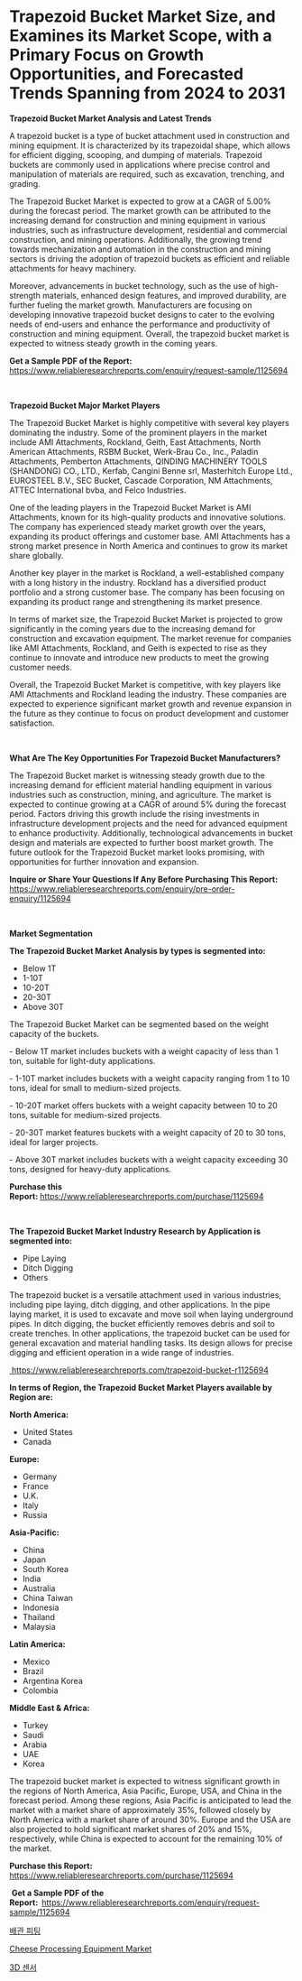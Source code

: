 <p><h1>Trapezoid Bucket Market Size, and Examines its Market Scope, with a Primary Focus on Growth Opportunities, and Forecasted Trends Spanning from 2024 to 2031</h1></p><p><strong>Trapezoid Bucket Market Analysis and Latest Trends</strong></p>
<p><p>A trapezoid bucket is a type of bucket attachment used in construction and mining equipment. It is characterized by its trapezoidal shape, which allows for efficient digging, scooping, and dumping of materials. Trapezoid buckets are commonly used in applications where precise control and manipulation of materials are required, such as excavation, trenching, and grading.</p><p>The Trapezoid Bucket Market is expected to grow at a CAGR of 5.00% during the forecast period. The market growth can be attributed to the increasing demand for construction and mining equipment in various industries, such as infrastructure development, residential and commercial construction, and mining operations. Additionally, the growing trend towards mechanization and automation in the construction and mining sectors is driving the adoption of trapezoid buckets as efficient and reliable attachments for heavy machinery.</p><p>Moreover, advancements in bucket technology, such as the use of high-strength materials, enhanced design features, and improved durability, are further fueling the market growth. Manufacturers are focusing on developing innovative trapezoid bucket designs to cater to the evolving needs of end-users and enhance the performance and productivity of construction and mining equipment. Overall, the trapezoid bucket market is expected to witness steady growth in the coming years.</p></p>
<p><strong>Get a Sample PDF of the Report:&nbsp;</strong> <a href="https://www.reliableresearchreports.com/enquiry/request-sample/1125694">https://www.reliableresearchreports.com/enquiry/request-sample/1125694</a></p>
<p>&nbsp;</p>
<p><strong>Trapezoid Bucket Major Market Players</strong></p>
<p><p>The Trapezoid Bucket Market is highly competitive with several key players dominating the industry. Some of the prominent players in the market include AMI Attachments, Rockland, Geith, East Attachments, North American Attachments, RSBM Bucket, Werk-Brau Co., Inc., Paladin Attachments, Pemberton Attachments, QINDING MACHINERY TOOLS (SHANDONG) CO., LTD., Kerfab, Cangini Benne srl, Masterhitch Europe Ltd., EUROSTEEL B.V., SEC Bucket, Cascade Corporation, NM Attachments, ATTEC International bvba, and Felco Industries.</p><p>One of the leading players in the Trapezoid Bucket Market is AMI Attachments, known for its high-quality products and innovative solutions. The company has experienced steady market growth over the years, expanding its product offerings and customer base. AMI Attachments has a strong market presence in North America and continues to grow its market share globally.</p><p>Another key player in the market is Rockland, a well-established company with a long history in the industry. Rockland has a diversified product portfolio and a strong customer base. The company has been focusing on expanding its product range and strengthening its market presence.</p><p>In terms of market size, the Trapezoid Bucket Market is projected to grow significantly in the coming years due to the increasing demand for construction and excavation equipment. The market revenue for companies like AMI Attachments, Rockland, and Geith is expected to rise as they continue to innovate and introduce new products to meet the growing customer needs.</p><p>Overall, the Trapezoid Bucket Market is competitive, with key players like AMI Attachments and Rockland leading the industry. These companies are expected to experience significant market growth and revenue expansion in the future as they continue to focus on product development and customer satisfaction.</p></p>
<p>&nbsp;</p>
<p><strong>What Are The Key Opportunities For Trapezoid Bucket Manufacturers?</strong></p>
<p><p>The Trapezoid Bucket market is witnessing steady growth due to the increasing demand for efficient material handling equipment in various industries such as construction, mining, and agriculture. The market is expected to continue growing at a CAGR of around 5% during the forecast period. Factors driving this growth include the rising investments in infrastructure development projects and the need for advanced equipment to enhance productivity. Additionally, technological advancements in bucket design and materials are expected to further boost market growth. The future outlook for the Trapezoid Bucket market looks promising, with opportunities for further innovation and expansion.</p></p>
<p><strong>Inquire or Share Your Questions If Any Before Purchasing This Report:</strong> <a href="https://www.reliableresearchreports.com/enquiry/pre-order-enquiry/1125694">https://www.reliableresearchreports.com/enquiry/pre-order-enquiry/1125694</a></p>
<p>&nbsp;</p>
<p><strong>Market Segmentation</strong></p>
<p><strong>The Trapezoid Bucket Market Analysis by types is segmented into:</strong></p>
<p><ul><li>Below 1T</li><li>1-10T</li><li>10-20T</li><li>20-30T</li><li>Above 30T</li></ul></p>
<p><p>The Trapezoid Bucket Market can be segmented based on the weight capacity of the buckets. </p><p>- Below 1T market includes buckets with a weight capacity of less than 1 ton, suitable for light-duty applications. </p><p>- 1-10T market includes buckets with a weight capacity ranging from 1 to 10 tons, ideal for small to medium-sized projects. </p><p>- 10-20T market offers buckets with a weight capacity between 10 to 20 tons, suitable for medium-sized projects. </p><p>- 20-30T market features buckets with a weight capacity of 20 to 30 tons, ideal for larger projects. </p><p>- Above 30T market includes buckets with a weight capacity exceeding 30 tons, designed for heavy-duty applications.</p></p>
<p><strong>Purchase this Report:&nbsp;</strong><a href="https://www.reliableresearchreports.com/purchase/1125694">https://www.reliableresearchreports.com/purchase/1125694</a></p>
<p>&nbsp;</p>
<p><strong>The Trapezoid Bucket Market Industry Research by Application is segmented into:</strong></p>
<p><ul><li>Pipe Laying</li><li>Ditch Digging</li><li>Others</li></ul></p>
<p><p>The trapezoid bucket is a versatile attachment used in various industries, including pipe laying, ditch digging, and other applications. In the pipe laying market, it is used to excavate and move soil when laying underground pipes. In ditch digging, the bucket efficiently removes debris and soil to create trenches. In other applications, the trapezoid bucket can be used for general excavation and material handling tasks. Its design allows for precise digging and efficient operation in a wide range of industries.</p></p>
<p><a href="https://www.reliableresearchreports.com/trapezoid-bucket-r1125694">&nbsp;https://www.reliableresearchreports.com/trapezoid-bucket-r1125694</a></p>
<p><strong>In terms of Region, the Trapezoid Bucket Market Players available by Region are:</strong></p>
<p>
    <p> <strong> North America: </strong>
        <ul>
            <li>United States</li>
            <li>Canada</li>
        </ul>
        </p> 
    <p> <strong> Europe: </strong>
        <ul>
            <li>Germany</li>
            <li>France</li>
            <li>U.K.</li>
            <li>Italy</li>
            <li>Russia</li>
        </ul>
        </p> 
    <p> <strong> Asia-Pacific: </strong>
        <ul>
            <li>China</li>
            <li>Japan</li>
            <li>South Korea</li>
            <li>India</li>
            <li>Australia</li>
            <li>China Taiwan</li>
            <li>Indonesia</li>
            <li>Thailand</li>
            <li>Malaysia</li>
        </ul>
        </p> 
    <p> <strong> Latin America: </strong>
        <ul>
            <li>Mexico</li>
            <li>Brazil</li>
            <li>Argentina Korea</li>
            <li>Colombia</li>
        </ul>
        </p> 
    <p> <strong> Middle East & Africa: </strong>
        <ul>
            <li>Turkey</li>
            <li>Saudi</li>
            <li>Arabia</li>
            <li>UAE</li>
            <li>Korea</li>
        </ul>
    </p>
    </p>
<p><p>The trapezoid bucket market is expected to witness significant growth in the regions of North America, Asia Pacific, Europe, USA, and China in the forecast period. Among these regions, Asia Pacific is anticipated to lead the market with a market share of approximately 35%, followed closely by North America with a market share of around 30%. Europe and the USA are also projected to hold significant market shares of 20% and 15%, respectively, while China is expected to account for the remaining 10% of the market.</p></p>
<p><strong>Purchase this Report: </strong><a href="https://www.reliableresearchreports.com/purchase/1125694">https://www.reliableresearchreports.com/purchase/1125694</a></p>
<p>&nbsp;<strong>Get a Sample PDF of the Report:&nbsp;&nbsp;</strong><a href="https://www.reliableresearchreports.com/enquiry/request-sample/1125694">https://www.reliableresearchreports.com/enquiry/request-sample/1125694</a></p>
<p><strong></strong></p>
<p><p><a href="https://github.com/JeromeRtyau89966/Market-Research-Report-List-1/blob/main/435840119640.md">배관 피팅</a></p><p><a href="https://github.com/Airanohannonzb68e5pb53oc1/Market-Research-Report-List-2/blob/main/cheese-processing-equipment-market.md">Cheese Processing Equipment Market</a></p><p><a href="https://github.com/TimmyMann6767/Market-Research-Report-List-1/blob/main/994463919639.md">3D 센서</a></p></p>